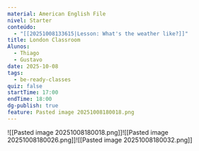 ```yaml
---
material: American English File
nivel: Starter
conteúdo:
  - "[[20251008133615|Lesson: What's the weather like?]]"
title: London Classroom
Alunos:
  - Thiago
  - Gustavo
date: 2025-10-08
tags:
  - be-ready-classes
quiz: false
startTime: 17:00
endTime: 18:00
dg-publish: true
feature: Pasted image 20251008180018.png
---
```

![[Pasted image 20251008180018.png]]![[Pasted image 20251008180026.png]]![[Pasted image 20251008180032.png]]